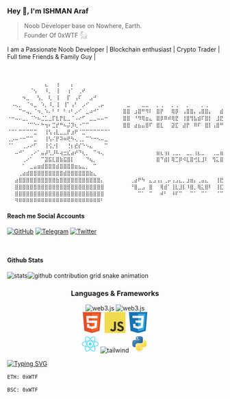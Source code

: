    ### Hey 👋, I'm ISHMAN Araf 

> Noob Developer base on Nowhere, Earth.
> <br/>
>Founder Of 0xWTF 𓃵


I am a Passionate Noob Developer | Blockchain enthusiast | Crypto Trader |
Full time Friends & Family Guy |


 ```


⠀⠀⠀⠀⠀⠀⠀⠀⠀⠀⣄⠀⠀⢰⠀⠀⠀⡄⠀⠀⠀⠀⠀⠀⠀⠀⠀⠀⠀⠀⠀⠀⠀⠀⠀⠀⠀⠀⠀⠀⠀⠀⠀⠀⠀⠀⠀⠀⠀⠀⠀⠀⠀⠀⠀⠀⠀⠀⠀⠀⠀⠀⠀⠀⠀⠀⠀⠀⠀⠀⠀⠀⠀⠀⠀⠀⠀⠀⠀⠀⠀⠀⠀⠀⠀⠀⠀⠀⠀⠀⠀⠀⠀
⠀⠀⠀⠀⠀⠀⠈⢢⠀⠀⠸⡀⠀⢸⠀⠀⢰⠁⠀⢀⠞⠀⠀⠀⠀⠀⠀⠀⠀⠀⠀⠀⠀⠀⠀⠀⠀⠀⠀⠀⠀⠀⠀⠀⠀⠀⠀⠀⠀⠀⠀⠀⠀⠀⠀⠀⠀⠀⠀⠀⠀⠀⠀⠀⠀⠀⠀⠀⠀⠀⠀⠀⠀⠀⠀⠀⠀⠀⠀⠀⠀⠀⠀⠀⠀⠀⠀⠀⠀⠀⠀⠀⠀
⠀⠀⠀⠀⠲⣀⠀⠀⢣⡀⠀⢇⠀⢸⠀⠀⡏⠀⢠⠏⠀⠀⣠⠚⠀⠀⠀⠀⠀⠀⠀⠀⠀⠀⠀⠀⠀⠀⠀⠀⠀⠀⠀⠀⠀⠀⠀⠀⠀⠀⠀⠀⠀⠀⠀⠀⠀⠀⠀⠀⠀⠀⠀⠀⠀⠀⠀⠀⠀⠀⠀⠀⠀⠀⠀⠀⠀⠀⠀⠀⠀⠀⠀⠀⠀⠀⠀⠀⠀⠀⠀⠀⠀
⠀⠠⢄⡀⠀⠈⠲⣀⠀⠱⡀⠸⡀⢸⠀⢸⠁⢠⠃⠀⡠⠊⠀⠀⢀⡤⠀⠀⠀⠀⠀⠀⣀⠀⠀⠀⣀⣀⠀⠀⡀⢀⠀⠀⡀⢀⠀⠀⡀⠀⠀⠀⡀⢀⠀⠀⠀⠀⢀⡀⠀⠀⢀⠀⠀⠀⠀⡀⡀⠸⣿⡆⠀⠘⣿⡇⠀⠀⢸⣿⠹⠿⢿⣿⡿⠿⠇⢸⣿⡿⠿⠿⠇
⠀⠀⠀⠉⠒⢤⡀⠈⠲⡀⠱⠄⠃⠘⠀⠃⠰⠃⡠⠊⠀⣀⠴⠚⠁⠀⠀⠀⠀⠀⠀⣿⣿⠀⣰⣿⠛⠻⠇⠀⣿⡟⠀⠀⢿⡿⠀⢠⣿⣿⡄⢠⣿⣿⡄⠀⠀⣾⣿⣷⠀⠀⢸⣿⣷⡄⠀⣿⡇⠀⢻⣷⠀⢠⣿⣿⠀⢀⣿⠇⠀⠀⢸⣿⡇⠀⠀⢸⣿⣇⣀⣀⠀
⠐⠒⠤⠄⣀⡀⠈⠑⠦⣈⣁⣀⡏⣇⡟⣇⣀⠈⠠⠔⠋⠀⣀⣀⠤⠤⠒⠀⠀⠀⠀⣿⣿⠀⠘⠻⢿⣶⣄⠀⣿⡿⠿⠾⢿⣟⠀⢸⣿⢻⣧⣾⠏⣿⡇⠀⣸⣟⣀⣿⡇⠀⢸⣿⠹⣿⣆⣿⡇⠀⠘⣿⡆⣾⠏⣿⡇⣼⡟⠀⠀⠀⢸⣿⡇⠀⠀⢸⣿⡛⠛⠛⠀
⠀⠀⠀⠀⠀⠈⠉⠑⠂⠓⢲⠆⣉⡞⠛⠦⡬⡹⢆⠐⠉⠉⠀⠀⠀⠀⠀⠀⠀⠀⠀⣿⣿⠀⣴⣦⣤⣿⠏⠀⣿⣇⠀⠀⣽⣏⠀⣼⡟⠀⠿⠏⠀⣿⡇⢠⣿⠛⠛⢹⣿⡄⢸⣿⠀⠈⢿⣿⡇⠀⠀⢹⣿⡟⠀⠸⣿⣿⠁⠀⠀⠀⢸⣿⡇⠀⠀⢸⣿⡇⠀⠀⠀
⠈⠉⠁⠉⠉⠉⠉⣉⠀⠀⢸⢣⢠⣇⣀⣀⡟⣰⠟⠈⣉⠉⠉⠉⠉⠉⠉⠁⠀⠀⠀⠀⠀⠀⠀⠀⠀⠀⠀⠀⠀⠀⠀⠀⠀⠀⠀⠀⠀⠀⠀⠀⠀⠀⠀⠀⠀⠀⠀⠀⠀⠀⠀⠀⠀⠀⠀⠀⠀⠀⠀⠀⠀⠀⠀⠀⠀⠀⠀⠀⠀⠀⠀⠀⠀⠀⠀⠀⠀⠀⠀⠀⠀
⢀⡠⠤⠐⠒⠉⠉⣀⠀⠀⢸⢣⠌⡟⠽⠶⢟⠳⢄⢀⡀⠉⠑⠒⠢⠤⣀⠀⠀⠀⠀⠀⠀⠀⠀⠀⠀⠀⠀⠀⠀⠀⠀⠀⠀⠀⠀⠀⠀⠀⠀⠀⠀⠀⠀⠀⠀⠀⠀⠀⠀⠀⠀⠀⠀⠀⠀⠀⠀⠀⠀⠀⠀⠀⠀⠀⠀⠀⠀⠀⠀⠀⠀⠀⠀⠀⠀⠀⠀⠀⠀⠀⠀
⠈⠁⠀⠀⢀⡠⠔⠋⠀⠀⢸⢪⡐⡇⠀⠀⢘⡆⣞⡎⠑⠢⣄⠀⠀⠀⠉⠀⠀⠀⠀⠀⠀⠀⠀⠀⠀⠀⠀⠀⠀⠀⠀⠀⠀⠀⠀⠀⠀⠀⠀⠀⠀⠀⠀⠀⠀⠀⠀⠀⠀⠀⠀⠀⠀⠀⠀⠀⠀⠀⠀⠀⠀⠀⠀⠀⠀⠀⠀⠀⠀⠀⠀⠀⠀⠀⠀⠀⠀⠀⠀⠀⠀
⠀⠀⠤⠚⠁⠀⢀⠔⠁⣤⡼⢃⡸⠧⢴⣒⣎⣴⠞⠙⢆⡀⠀⠉⠲⢄⠀⠀⠀⠀⠀⠀⠀⠀⠀⠀⠀⠀⠀⠀⣶⣆⢰⡆⢀⣀⡀⠀⣀⡀⢰⣆⣀⠀⠀⢀⣀⣶⠀⣀⣄⢀⡀⢀⡀⢀⣀⠀⣶⠀⣀⣀⠀⣀⣀⡀⠀⣀⡀⢀⣀⡀⠀⠀⠀⠀⠀⠀⠀⠀⠀⠀⠀
⠀⠀⠀⠀⢀⠔⠁⠀⠀⠉⣽⣯⣇⣿⣷⣯⣿⡇⠀⠀⠀⠙⢦⡀⠀⠀⠀⠀⠀⠀⠀⠀⠀⠀⠀⠀⠀⠀⠀⠀⣿⠙⣾⡇⢿⣉⡿⠺⣇⣿⢚⣇⣸⠇⠀⢻⣅⣿⠸⣟⣚⡂⢿⡿⠀⣿⣚⡃⣿⠸⣇⣼⠇⣿⣨⡟⢸⣗⣛⢸⡏⠁⠀⠀⠀⠀⠀⠀⠀⠀⠀⠀⠀
⠀⠀⠀⠀⠁⠀⣀⣤⣶⣾⣿⣿⣿⣾⣿⣿⣿⣿⣶⣦⣄⡀⠀⠉⠀⠀⠀⠀⠀⠀⠀⠀⠀⠀⠀⠀⠀⠀⠀⠀⠀⠀⠀⠀⠀⠀⠀⠀⠀⠀⠀⠀⠀⠀⠀⠀⠀⠀⠀⠀⠀⠀⠀⠀⠀⠀⠀⠀⠀⠀⠀⠀⠀⠻⠀⠀⠀⠀⠀⠀⠀⠀⠀⠀⠀⠀⠀⠀⠀⠀⠀⠀⠀
⠀⠀⠀⢀⣴⣾⣿⣿⣿⣿⣿⣿⣿⣿⣿⣾⣿⣿⣿⣿⣿⣿⣷⣄⠀⠀⠀⠀⠀⠀⠀⠀⠀⠀⠀⠀⠀⠀⠀⠀⠀⠀⠀⠀⠀⠀⠀⠀⠀⠀⠀⠀⠀⠀⠀⠀⠀⠀⠀⠀⠀⠀⠀⠀⠀⠀⠀⠀⠀⠀⠀⠀⠀⠀⠀⠀⠀⠀⡀⠀⠀⠀⠀⠀⠀⠀⠀⠀⠀⠀⠀⠀⠀
⠀⠀⣴⣿⣿⣿⣿⣿⣿⣿⣿⣿⣿⣷⣿⣿⣿⣿⣿⣿⣿⣿⣿⣿⣿⡄⠀⠀⠀⠀⠀⠀⠀⢀⣴⠟⠳⠀⣄⣠⢠⡄⢀⡤⢠⣠⣄⡀⣰⣶⡄⢀⣤⣄⠀⠀⢸⣟⠛⠃⣤⣠⣄⠀⣶⣦⠀⣿⣤⣄⢀⣄⢀⣄⢀⣤⣄⢨⣏⠀⣠⣄⣤⢀⣤⣄⢠⣶⣤⠀⠀⠀⠀
⠀⠀⣿⣿⣿⣿⣿⣿⣿⣿⣿⣿⣿⣿⣿⣿⣿⣿⣿⣿⣿⣿⣿⣿⣿⣿⠀⠀⠀⠀⠀⠀⠀⠘⣿⣀⣠⠀⣿⠀⠀⢿⣾⠁⢸⣇⣸⡇⠸⣿⡀⢿⣅⣿⠇⠀⢸⣏⣛⡁⣿⠁⣿⠆⢸⣇⡀⣿⢈⣿⠸⣿⣸⣏⢈⣳⣦⢸⣧⠸⣿⣀⣿⢈⣛⣦⠀⣿⣀⠀⠀⠀⠀
⠀⠀⣿⣿⣿⣿⣿⣿⣿⣿⣿⣿⣿⣿⣿⣿⣿⣿⣿⣿⣿⣿⣿⣿⣿⣿⠀⠀⠀⠀⠀⠀⠀⠀⠀⠉⠁⠀⠉⠀⠀⠾⠃⠀⠸⠏⠉⠀⠀⠉⠁⠀⠉⠁⠀⠀⠈⠉⠉⠁⠉⠀⠉⠀⠈⠉⠁⠉⠀⠉⠀⠉⠉⠉⠀⠉⠁⠈⠁⠀⠈⠁⠉⠀⠉⠁⠀⠈⠉⠀⠀⠀⠀
⠀⠀⠻⠿⠿⠿⠿⠿⠿⠿⠿⠿⠿⠿⠿⠿⠿⠿⠿⠿⠿⠿⠿⠿⠿⠃⠀⠀⠀⠀⠀⠀⠀⠀⠀⠀⠀⠀⠀⠀⠀⠀⠀⠀⠀⠀⠀⠀⠀⠀⠀⠀⠀⠀⠀⠀⠀⠀⠀⠀⠀⠀⠀⠀⠀⠀⠀⠀⠀⠀⠀⠀⠀⠀⠀⠀⠀⠀⠀⠀⠀⠀⠀⠀⠀⠀⠀⠀⠀⠀⠀⠀⠀⠀⠀⠀⠀⠈⠀⠀⠀⠀⠀⠀⠀⠀⠀⠀⠀⠀⠀⠀⠀⠀⠀⠀⠀⠀⠀⠀⠀⠀⠀⠀⠀⠀⠀⠀⠀

```

#### Reach me Social Accounts


[![GitHub](https://img.shields.io/badge/github-233233?style=for-the-badge&logo=github&logoColor=white)](https://github.com/ishmanWTF)
[![Telegram](https://img.shields.io/badge/Telegram-233233?style=for-the-badge&logo=telegram&logoColor=white)](https://t.me/ishmanWTF)
[![Twitter](https://img.shields.io/badge/Twitter-233233?style=for-the-badge&logo=x&logoColor=white)](https://x.com/ishmanWTF)

<br>


#### Github Stats
  <picture>
  <source media="(prefers-color-scheme: dark)" srcset="https://raw.githubusercontent.com/ishmanwtf/RedJue/output/github-contribution-grid-snake-dark.svg">
  <source media="(prefers-color-scheme: light)" srcset="https://raw.githubusercontent.com/ishmanwtf/ishmanwtf/output/github-contribution-grid-snake.svg">
  <img alt="github contribution grid snake animation" src="https://raw.githubusercontent.com/ishmanwtf/RedJue/output/github-contribution-grid-snake.svg">
  </picture>

 <picture>
 <source media="(prefers-color-scheme: dark)" srcset="https://github-stats-alpha.vercel.app/api?username=ishmanwtf&cc=161b22&tc=fff&ic=fff&bc=161b22">
 <source media="(prefers-color-scheme: light)" srcset="https://github-stats-alpha.vercel.app/api?username=ishmanwtf&cc=f6f8fa&tc=000&ic=000&bc=f6f8fa">
 <img align="left" alt="stats" src="https://github-stats-alpha.vercel.app/api?username=ishmanwtf&cc=161b22&tc=fff&ic=fff&bc=161b22" />
 </picture>

  <h3 align="center">Languages & Frameworks</h3>
  <p align="center">
  <img src="https://img.shields.io/badge/web3.js-F16822?style=for-the-badge&logo=web3.js&logoColor=white" alt="web3.js" />
  <img src="https://img.shields.io/badge/Solidity-%23363636.svg?style=for-the-badge&logo=solidity&logoColor=white" alt="web3.js"/>
   <br>
  <img src="https://raw.githubusercontent.com/devicons/devicon/master/icons/html5/html5-original.svg" alt="html5" width="50" height="50"/>
  <img src="https://raw.githubusercontent.com/devicons/devicon/master/icons/javascript/javascript-original.svg" alt="javascript" width="50" height="50"/>
  <img src="https://raw.githubusercontent.com/devicons/devicon/master/icons/css3/css3-original.svg" alt="css3" width="50" height="50"/>
   <br>
  <img src="https://raw.githubusercontent.com/devicons/devicon/master/icons/react/react-original.svg" alt="react" width="40" height="40"/>
  <img src="https://www.vectorlogo.zone/logos/tailwindcss/tailwindcss-icon.svg" alt="tailwind" width="40" height="40"/>
  <img src="https://raw.githubusercontent.com/devicons/devicon/master/icons/python/python-original.svg" alt="python" width="42" height="42"/>

  



  <p align="center">

 [![Typing SVG](https://readme-typing-svg.herokuapp.com?font=Fira+Code&pause=1000&color=00F7C3&center=true&vCenter=true&width=435&lines=Exploring+the+Blockchain+Frontier;Securing+the+Digital+Realm;Innovating+for+the+Future)](https://git.io/typing-svg)
</p>



```
ETH: 0xWTF
```
```
BSC: 0xWTF
```

